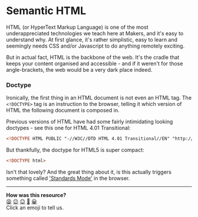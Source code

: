 # Semantic HTML

HTML (or HyperText Markup Language) is one of the most underappreciated technologies we teach here at Makers, and it's easy to understand why. At first glance, it's rather simplistic, easy to learn and seemingly needs CSS and/or Javascript to do anything remotely exciting.

But in actual fact, HTML is the backbone of the web. It's the cradle that keeps your content organised and accessible - and if it weren't for those angle-brackets, the web would be a very dark place indeed.


### Doctype

Ironically, the first thing in an HTML document is not even an HTML tag. The ```<!DOCTYPE>``` tag is an instruction to the browser, telling it which version of HTML the following document is composed in.

Previous versions of HTML have had some fairly intimidating looking doctypes - see this one for HTML 4.01 Transitional:

```html
<!DOCTYPE HTML PUBLIC "-//W3C//DTD HTML 4.01 Transitional//EN" "http://www.w3.org/TR/html4/loose.dtd">
```

But thankfully, the doctype for HTML5 is super compact:

```html
<!DOCTYPE html>
```

Isn't that lovely? And the great thing about it, is this actually triggers something called ['Standards Mode'](https://developer.mozilla.org/en-US/docs/Quirks_Mode_and_Standards_Mode) in the browser.

<!-- BEGIN GENERATED SECTION DO NOT EDIT -->

---

**How was this resource?**  
[😫](https://airtable.com/shrUJ3t7KLMqVRFKR?prefill_Repository=course&prefill_File=pills/html5.md&prefill_Sentiment=😫) [😕](https://airtable.com/shrUJ3t7KLMqVRFKR?prefill_Repository=course&prefill_File=pills/html5.md&prefill_Sentiment=😕) [😐](https://airtable.com/shrUJ3t7KLMqVRFKR?prefill_Repository=course&prefill_File=pills/html5.md&prefill_Sentiment=😐) [🙂](https://airtable.com/shrUJ3t7KLMqVRFKR?prefill_Repository=course&prefill_File=pills/html5.md&prefill_Sentiment=🙂) [😀](https://airtable.com/shrUJ3t7KLMqVRFKR?prefill_Repository=course&prefill_File=pills/html5.md&prefill_Sentiment=😀)  
Click an emoji to tell us.

<!-- END GENERATED SECTION DO NOT EDIT -->

